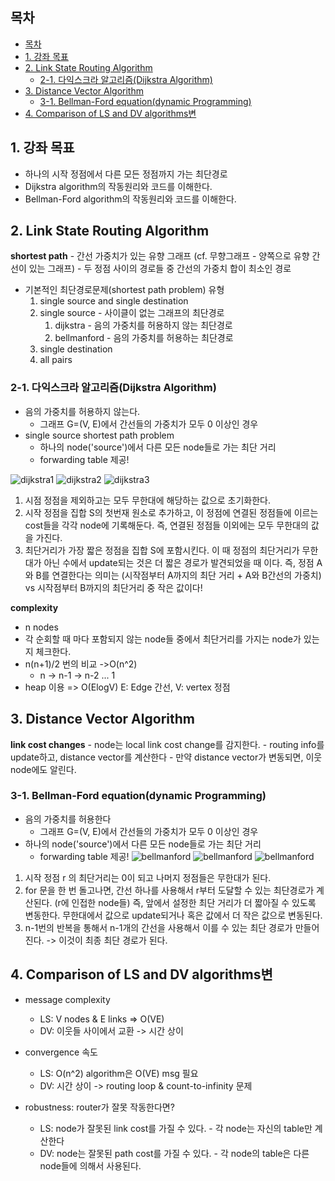 ## 목차
- [목차](#목차)
- [1. 강좌 목표](#1-강좌-목표)
- [2. Link State Routing Algorithm](#2-link-state-routing-algorithm)
  - [2-1. 다익스크라 알고리즘(Dijkstra Algorithm)](#2-1-다익스크라-알고리즘dijkstra-algorithm)
- [3. Distance Vector Algorithm](#3-distance-vector-algorithm)
  - [3-1. Bellman-Ford equation(dynamic Programming)](#3-1-bellman-ford-equationdynamic-programming)
- [4. Comparison of LS and DV algorithms변](#4-comparison-of-ls-and-dv-algorithms변)

## 1. 강좌 목표 
  - 하나의 시작 정점에서 다른 모든 정점까지 가는 최단경로 
  - Dijkstra algorithm의 작동원리와 코드를 이해한다.
  - Bellman-Ford algorithm의 작동원리와 코드를 이해한다. 

## 2. Link State Routing Algorithm
  **shortest path**
    - 간선 가중치가 있는 유향 그래프 (cf. 무향그래프 - 양쪽으로 유향 간선이 있는 그래프)
    - 두 정점 사이의 경로들 중 간선의 가중치 합이 최소인 경로 
  
  - 기본적인 최단경로문제(shortest path problem) 유형
     1. single source and single destination
     2. single source - 사이클이 없는 그래프의 최단경로 
        1. dijkstra - 음의 가중치를 허용하지 않는 최단경로
        2. bellmanford - 음의 가중치를 허용하는 최단경로 
     3. single destination 
     4. all pairs
   
### 2-1. 다익스크라 알고리즘(Dijkstra Algorithm)
  - 음의 가중치를 허용하지 않는다. 
    - 그래프 G=(V, E)에서 간선들의 가중치가 모두 0 이상인 경우
  - single source shortest path problem
    - 하나의 node('source')에서 다른 모든 node들로 가는 최단 거리 
    - forwarding table 제공!  

  ![dijkstra1](../images/11-2-1.png)
  ![dijkstra2](../images/11-2-2.png)
  ![dijkstra3](../images/11-2-3.png)

  1. 시점 정점을 제외하고는 모두 무한대에 해당하는 값으로 초기화한다.  
  2. 시작 정점을 집합 S의 첫번재 원소로 추가하고, 이 정점에 연결된 정점들에 이르는 cost들을 각각 node에 기록해둔다.
  즉, 연결된 정점들 이외에는 모두 무한대의 값을 가진다.
  3. 최단거리가 가장 짧은 정점을 집합 S에 포함시킨다. 이 때 정점의 최단거리가 무한대가 아닌 수에서 update되는 것은 더 짧은 경로가 발견되었을 때 이다. 
    즉, 정점 A와 B를 연결한다는 의미는 (시작점부터 A까지의 최단 거리 + A와 B간선의 가중치)  vs 시작점부터 B까지의 최단거리 중 작은 값이다!

  **complexity** 
  - n nodes 
  - 각 순회할 때 마다 포함되지 않는 node들 중에서 최단거리를 가지는 node가 있는지 체크한다. 
  - n(n+1)/2 번의 비교 ->O(n^2)
    - n -> n-1 -> n-2 ... 1 
  - heap 이용 => O(ElogV) E: Edge 간선, V: vertex 정점 

## 3. Distance Vector Algorithm
  **link cost changes** 
    - node는 local link cost change를 감지한다.
    - routing info를 update하고, distance vector를 계산한다 
    - 만약 distance vector가 변동되면, 이웃 node에도 알린다.
### 3-1. Bellman-Ford equation(dynamic Programming)
  - 음의 가중치를 허용한다 
    -  그래프 G=(V, E)에서 간선들의 가중치가 모두 0 이상인 경우
  - 하나의 node('source')에서 다른 모든 node들로 가는 최단 거리 
    - forwarding table 제공! 
  ![bellmanford](../images/11-2-4.png)
  ![bellmanford](../images/11-2-5.png)
  ![bellmanford](../images/11-2-6.png)
 
  1. 시작 정점 r 의 최단거리는 0이 되고 나머지 정점들은 무한대가 된다. 
  2. for 문을 한 번 돌고나면, 간선 하나를 사용해서 r부터 도달할 수 있는 최단경로가 계산된다. (r에 인접한 node들) 즉, 앞에서 설정한 최단 거리가 더 짧아질 수 있도록 변동한다. 무한대에서 값으로 update되거나 혹은 값에서 더 작은 값으로 변동된다. 
  3. n-1번의 반복을 통해서 n-1개의 간선을 사용해서 이를 수 있는 최단 경로가 만들어진다. -> 이것이 최종 최단 경로가 된다. 
  
## 4. Comparison of LS and DV algorithms변
  - message complexity 
    - LS: V nodes & E links => O(VE)
    - DV: 이웃들 사이에서 교환 -> 시간 상이

  - convergence 속도 
    - LS: O(n^2) algorithm은 O(VE) msg 필요
    - DV: 시간 상이 -> routing loop & count-to-infinity 문제 

  - robustness: router가 잘못 작동한다면? 
    - LS: node가 잘못된 link cost를 가질 수 있다. 
          - 각 node는 자신의 table만 계산한다 
    - DV: node는 잘못된 path cost를 가질 수 있다.
          - 각 node의 table은 다른 node들에 의해서 사용된다. 
  

